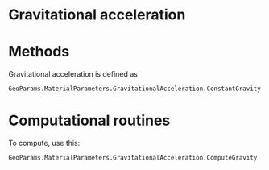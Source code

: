 # Gravitational acceleration 

# Methods
Gravitational acceleration is defined as 
```@docs
GeoParams.MaterialParameters.GravitationalAcceleration.ConstantGravity
```

# Computational routines
To compute, use this:
```@docs
GeoParams.MaterialParameters.GravitationalAcceleration.ComputeGravity
```
